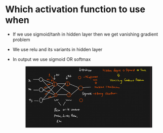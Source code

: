# Which activation function to use when

* If we use sigmoid/tanh in hidden layer then we get vanishing gradient problem
* We use relu and its variants in hidden layer
*   In output we use sigmoid OR softmax

    <figure><img src="../../.gitbook/assets/image (4) (1) (1).png" alt=""><figcaption></figcaption></figure>
